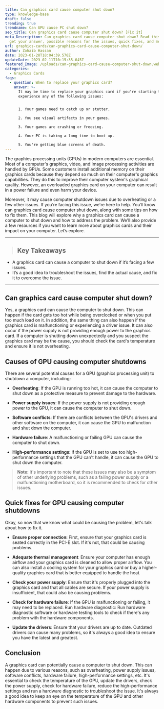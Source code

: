 ```yaml
---
title: Can graphics card cause computer shut down?
type: knowledge-base
draft: false
trending: true
trendname: Can GPU cause PC shut down?
seo_title: Can graphics card cause computer shut down? [Fix it]
meta_Description: Can graphics card cause computer shut down? Read this post to
  get your answer, possible reasons for the issues, quick fixes, and more.
url: graphics-cards/can-graphics-card-cause-computer-shut-down/
author: Zohaib Hassan
date: 2023-01-28T18:04:39.578Z
updateDate: 2023-02-11T10:15:35.045Z
featured_Image: /uploads/can-graphics-card-cause-computer-shut-down.webp
categories:
  - Graphics Cards
faqs:
  - question: When to replace your graphics card?
    answer: >-
      It may be time to replace your graphics card if you're starting to
      experience any of the following issues:


      1. Your games need to catch up or stutter.

      2. You see visual artifacts in your games.

      3. Your games are crashing or freezing.

      4. Your PC is taking a long time to boot up.

      5. You're getting blue screens of death.
---
```

The graphics processing units (GPUs) in modern computers are essential. Most of a computer's graphics, video, and image processing activities are handled by GPUs. Some customers install additional memory on their graphics cards because they depend so much on their computer's graphics capabilities. They do this to improve their computer system's graphical quality. However, an overloaded graphics card on your computer can result in a power failure and even harm your device.

Moreover, it may cause computer shutdown issues due to overheating or a few other issues. If you’re facing this issue, we're here to help. You’ll know can graphics card cause computer shut down, along with some tips on how to fix them. This blog will explore why a graphics card can cause a computer to shut down and how to address the problem. We'll also provide a few resources if you want to learn more about graphics cards and their impact on your computer. Let’s explore. 

- - -

> ## Key Takeaways

* A graphics card can cause a computer to shut down if it’s facing a few issues.
* It’s a good idea to troubleshoot the issues, find the actual cause, and fix it to overcome the issue.

- - -

## Can graphics card cause computer shut down?

Yes, a graphics card can cause the computer to shut down. This can happen if the card gets too hot while being overclocked or when you put too much load on it. In addition, the same thing can also happen if the graphics card is malfunctioning or experiencing a driver issue. It can also occur if the power supply is not providing enough power to the graphics card. If a computer is shutting down unexpectedly and you suspect the graphics card may be the cause, you should check the card's temperature and ensure it is not overheating. 

## Causes of GPU causing computer shutdowns

There are several potential causes for a GPU (graphics processing unit) to shutdown a computer, including:

* **Overheating**: If the GPU is running too hot, it can cause the computer to shut down as a protective measure to prevent damage to the hardware.


* **Power supply issues**: If the power supply is not providing enough power to the GPU, it can cause the computer to shut down.


* **Software conflicts**: If there are conflicts between the GPU's drivers and other software on the computer, it can cause the GPU to malfunction and shut down the computer.


* **Hardware failure**: A malfunctioning or failing GPU can cause the computer to shut down.


* **High-performance settings**: if the GPU is set to use too high-performance settings that the GPU can't handle, it can cause the GPU to shut down the computer. 

> **Note**: It's important to note that these issues may also be a symptom of other underlying problems, such as a failing power supply or a malfunctioning motherboard, so it is recommended to check for other issues.

## Quick fixes for GPU causing computer shutdowns

Okay, so now that we know what could be causing the problem, let's talk about how to fix it.

* **Ensure proper connection**: First, ensure that your graphics card is seated correctly in the PCI-E slot. If it's not, that could be causing problems.


* **Adequate thermal management**: Ensure your computer has enough airflow and your graphics card is cleaned to allow proper airflow. You can also install a cooling system for your graphics card or buy a higher-quality graphics card that is better equipped to handle the heat.


* **Check your power supply**: Ensure that it's properly plugged into the graphics card and that all cables are secure. If your power supply is insufficient, that could also be causing problems.


* **Check for hardware failure**: If the GPU is malfunctioning or failing, it may need to be replaced. Run hardware diagnostic: Run hardware diagnostic software or hardware testing tools to check if there's any problem with the hardware components.


* **Update the drivers**: Ensure that your drivers are up to date. Outdated drivers can cause many problems, so it's always a good idea to ensure you have the latest and greatest.

## Conclusion

A graphics card can potentially cause a computer to shut down. This can happen due to various reasons, such as overheating, power supply issues, software conflicts, hardware failure, high-performance settings, etc. It's essential to check the temperature of the GPU, update the drivers, check the power supply, check for hardware failure, reduce the high-performance settings and run a hardware diagnostic to troubleshoot the issue. It's always a good idea to keep an eye on the temperature of the GPU and other hardware components to prevent such issues.